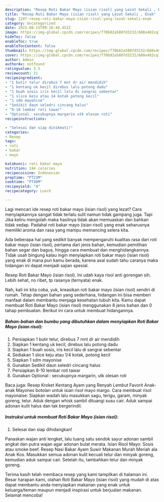 ```yaml
---
description: "Resep Roti Bakar Mayo (isian risol) yang Lezat Sekali , Enak"
title: "Resep Roti Bakar Mayo (isian risol) yang Lezat Sekali , Enak"
slug: 1297-resep-roti-bakar-mayo-isian-risol-yang-lezat-sekali-enak
category: Uncategorized
date: 2022-08-15T09:16:44.451Z
image: https://img-global.cpcdn.com/recipes/f70b82a5807d3232/680x482cq70/roti-bakar-mayo-isian-risol-foto-resep-utama.jpg
hideToc: false
enableToc: true
enableTocContent: false
thumbnail: https://img-global.cpcdn.com/recipes/f70b82a5807d3232/680x482cq70/roti-bakar-mayo-isian-risol-foto-resep-utama.jpg
cover: https://img-global.cpcdn.com/recipes/f70b82a5807d3232/680x482cq70/roti-bakar-mayo-isian-risol-foto-resep-utama.jpg
author: Admin
authorAv: notfound
ratingvalue: 3.5
reviewcount: 21
recipeingredient:
- "1 butir telur direbus 7 mnt dr air mendidih"
- "1 kentang uk kecil direbus lalu potong dadu"
- "1 buah sosis iris kecil lalu di sangrai sebentar"
- "1 slice keju atau 14 kotak potong kecil"
- "1 sdm mayonise"
- "Sedikit daun seledri cincang halus"
- "8-10 lembar roti tawar"
- "Optional  secukupnya margarin utk olesan roti"
recipeinstructions:

- "Selesai dan siap dinikmati!"
categories:
- Resep
tags:
- roti
- bakar
- mayo

katakunci: roti bakar mayo 
nutrition: 244 calories
recipecuisine: Indonesian
preptime: "PT23M"
cooktime: "PT40M"
recipeyield: "4"
recipecategory: Lunch

---
```



Lagi mencari ide resep roti bakar mayo (isian risol) yang lezat? Cara menyiapkannya sangat tidak terlalu sulit namun tidak gampang juga. Tapi Jika keliru mengolah maka hasilnya tidak akan memuaskan dan bahkan tidak sedap. Padahal roti bakar mayo (isian risol) yang enak seharusnya memiliki aroma dan rasa yang mampu memancing selera kita.


Ada beberapa hal yang sedikit banyak mempengaruhi kualitas rasa dari roti bakar mayo (isian risol), pertama dari jenis bahan, kemudian pemilihan bahan segar dan bagus, hingga cara membuat dan menghidangkannya. Tidak usah bingung kalau ingin menyiapkan roti bakar mayo (isian risol) yang enak di mana pun kamu berada, karena asal sudah tahu caranya maka hidangan ini dapat menjadi sajian spesial.

Resep Roti Bakar Mayo (isian risol). Ini udah kaya risol anti gorengan sih. Lebih sehat, no ribet, tp rasanya (ternyata) enak.


Nah, kali ini kita coba, yuk, kreasikan roti bakar mayo (isian risol) sendiri di rumah. Tetap dengan bahan yang sederhana, hidangan ini bisa memberi manfaat dalam membantu menjaga kesehatan tubuh kita. Kamu dapat membuat Roti Bakar Mayo (isian risol) menggunakan 8 jenis bahan dan 0 tahap pembuatan. Berikut ini cara untuk membuat hidangannya.

<!--inarticleads1-->

##### Bahan-bahan dan bumbu yang dibutuhkan dalam menyiapkan Roti Bakar Mayo (isian risol):

1. Persiapkan 1 butir telur, direbus 7 mnt dr air mendidih
1. Siapkan 1 kentang uk kecil, direbus lalu potong dadu
1. Siapkan 1 buah sosis, iris kecil lalu di sangrai sebentar
1. Sediakan 1 slice keju atau 1/4 kotak, potong kecil
1. Siapkan 1 sdm mayonise
1. Gunakan Sedikit daun seledri cincang halus
1. Persiapkan 8-10 lembar roti tawar
1. Gunakan Optional : secukupnya margarin, utk olesan roti


Baca juga: Resep Kroket Kentang Ayam yang Renyah Lembut Favorit Anak-anak Mayones botolan untuk isian risol mayo margo. Cara membuat risol mayonaise: Siapkan wadah lalu masukkan sagu, terigu, garam, minyak goreng, telur. Aduk dengan whisk sambil dituangi susu cair. Aduk sampai adonan kulit halus dan tak bergerindil. 

<!--inarticleads2-->

##### Instruksi untuk membuat Roti Bakar Mayo (isian risol):


1. Selesai dan siap dihidangkan!

Panaskan wajan anti lengket, lalu tuang satu sendok sayur adonan sambil angkat dan putra wajan agar adonan bulat merata. Isian Risol Mayo: Sosis atau smoke beef. Resep Nasi Bakar Ayam Suwir Makanan Murah Meriah ala Anak Kos. Masukkan semua adonan kulit kecuali telur dan minyak goreng, kemudian aduk sampai cair. Setelah itu, tambahkan telur dan minyak goreng. 

Terima kasih telah membaca resep yang kami tampilkan di halaman ini. Besar harapan kami, olahan Roti Bakar Mayo (isian risol) yang mudah di atas dapat membantu anda menyiapkan makanan yang enak untuk keluarga/teman maupun menjadi inspirasi untuk berjualan makanan. Selamat mencoba!
